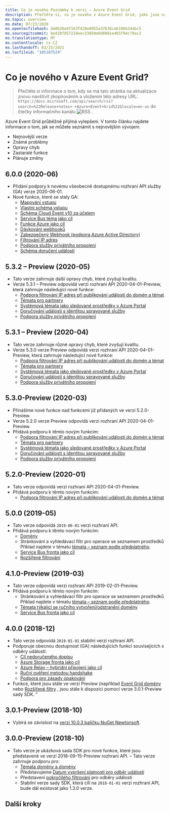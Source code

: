 ```yaml
---
title: Co je nového Poznámky k verzi – Azure Event Grid
description: Přečtěte si, co je nového v Azure Event Grid, jako jsou například nejnovější poznámky k verzi, známé problémy, opravy chyb, zastaralé funkce a nadcházející změny.
ms.topic: overview
ms.date: 07/23/2020
ms.openlocfilehash: da0b26e4f163f428e6955a37636ceb19bb34abc5
ms.sourcegitcommit: bed20f85722deec33050e0d8881e465f94c79ac2
ms.translationtype: MT
ms.contentlocale: cs-CZ
ms.lasthandoff: 03/25/2021
ms.locfileid: "105107529"
---
```

# <a name="whats-new-in-azure-event-grid"></a>Co je nového v Azure Event Grid?

>Přečtěte si informace o tom, kdy se má tato stránka na aktualizace znovu navštívit zkopírováním a vložením této adresy URL: `https://docs.microsoft.com/api/search/rss?search=%22Release+notes+-+Azure+Event+Grid%22&locale=en-us` do čtečky informačního kanálu ![ RSS ](./media/whats-new/feed-icon-16x16.png) .

Azure Event Grid průběžně přijímá vylepšení. V tomto článku najdete informace o tom, jak se můžete seznámit s nejnovějším vývojem.

- Nejnovější verze
- Známé problémy
- Opravy chyb
- Zastaralé funkce
- Plánuje změny

## <a name="600-2020-06"></a>6.0.0 (2020-06)
- Přidání podpory k novému všeobecně dostupnému rozhraní API služby (GA) verze 2020-06-01.
- Nové funkce, které se staly GA:
    - [Mapování vstupu](input-mappings.md)
    - [Vlastní schéma vstupu](input-mappings.md)
    - [Schéma Cloud Event v10 za účelem](cloud-event-schema.md)
    - [Service Bus téma jako cíl](handler-service-bus.md)
    - [Funkce Azure jako cíl](handler-functions.md)
    - [Dávkování webhooků](./edge/delivery-output-batching.md)
    - [Zabezpečený Webhook (podpora Azure Active Directory)](secure-webhook-delivery.md)
    - [Filtrování IP adres](configure-firewall.md)
    - [Podpora služby privátního propojení](configure-private-endpoints.md)
    - [Schéma doručení událostí](event-schema.md)

## <a name="532-preview-2020-05"></a>5.3.2 – Preview (2020-05)
- Tato verze zahrnuje další opravy chyb, které zvyšují kvalitu.
- Verze 5.3.1 – Preview odpovídá verzi rozhraní API 2020-04-01-Preview, která zahrnuje následující nové funkce: 
    - [Podpora filtrování IP adres při publikování událostí do domén a témat](configure-firewall.md)
    - [Témata pro partnery](./partner-events-overview.md)
    - [Systémová témata jako sledované prostředky v Azure Portal](system-topics.md)
    - [Doručování událostí s identitou spravované služby](managed-service-identity.md) 
    - [Podpora služby privátního propojení](configure-private-endpoints.md)

## <a name="531-preview-2020-04"></a>5.3.1 – Preview (2020-04)
- Tato verze zahrnuje různé opravy chyb, které zvyšují kvalitu.
- Verze 5.3.0 verze Preview odpovídá verzi rozhraní API 2020-04-01-Preview, která zahrnuje následující nové funkce: 
    - [Podpora filtrování IP adres při publikování událostí do domén a témat](configure-firewall.md)
    - [Témata pro partnery](./partner-events-overview.md)
    - [Systémová témata jako sledované prostředky v Azure Portal](system-topics.md)
    - [Doručování událostí s identitou spravované služby](managed-service-identity.md) 
    - [Podpora služby privátního propojení](configure-private-endpoints.md)

## <a name="530-preview-2020-03"></a>5.3.0-Preview (2020-03)
- Přinášíme nové funkce nad funkcemi již přidaných ve verzi 5.2.0-Preview. 
- Verze 5.2.0 verze Preview odpovídá verzi rozhraní API 2020-04-01-Preview.
- Přidává podporu k těmto novým funkcím: 
    - [Podpora filtrování IP adres při publikování událostí do domén a témat](configure-firewall.md)
    - [Témata pro partnery](./partner-events-overview.md)
    - [Systémová témata jako sledované prostředky v Azure Portal](system-topics.md)
    - [Doručování událostí s identitou spravované služby](managed-service-identity.md) 
    - [Podpora služby privátního propojení](configure-private-endpoints.md)

## <a name="520-preview-2020-01"></a>5.2.0-Preview (2020-01)
- Tato verze odpovídá verzi rozhraní API 2020-04-01-Preview.
- Přidává podporu k těmto novým funkcím:
    - [Podpora filtrování IP adres při publikování událostí do domén a témat](configure-firewall.md)

## <a name="500-2019-05"></a>5.0.0 (2019-05)
- Tato verze odpovídá `2019-06-01` verzi rozhraní API.
- Přidává podporu k těmto novým funkcím:
    * [Domény](event-domains.md)
    * Stránkování a vyhledávací filtr pro operace se seznamem prostředků Příklad najdete v tématu [témata – seznam podle předplatného](/rest/api/eventgrid/version2020-10-15-preview/partnernamespaces/listbysubscription).
    * [Service Bus fronta jako cíl](handler-service-bus.md)
    * [Rozšířené filtrování](event-filtering.md#advanced-filtering)

## <a name="410-preview-2019-03"></a>4.1.0-Preview (2019-03)
- Tato verze odpovídá verzi rozhraní API 2019-02-01-Preview.
- Přidává podporu k těmto novým funkcím:
    * Stránkování a vyhledávací filtr pro operace se seznamem prostředků Příklad najdete v tématu [témata – seznam podle předplatného](/rest/api/eventgrid/version2020-10-15-preview/partnernamespaces/listbysubscription).
    * [Témata týkající se ručního vytvoření/odstranění domény](how-to-event-domains.md)
    * [Service Bus fronta jako cíl](handler-service-bus.md)

## <a name="400-2018-12"></a>4.0.0 (2018-12)
- Tato verze odpovídá `2019-01-01` stabilní verzi rozhraní API.
- Podporuje obecnou dostupnost (GA) následujících funkcí souvisejících s odběry událostí:
    * [Cíl nedoručeného dopisu](manage-event-delivery.md)
    * [Azure Storage fronta jako cíl](handler-storage-queues.md)
    * [Azure Relay – hybridní připojení jako cíl](handler-relay-hybrid-connections.md)
    * [Ruční ověření metodou handshake](webhook-event-delivery.md)
    * [Podpora pro zásady opakování](delivery-and-retry.md)
- Funkce, které jsou stále ve verzi Preview (například [Event Grid domény](event-domains.md) nebo [Rozšířené filtry](event-filtering.md#advanced-filtering) , jsou stále k dispozici pomocí verze 3.0.1-Preview sady SDK. "

## <a name="301-preview-2018-10"></a>3.0.1-Preview (2018-10)
- Vybírá se závislost na [verzi 10.0.3 balíčku NuGet Newtonsoft](https://www.nuget.org/packages/Newtonsoft.Json/10.0.3).

## <a name="300-preview-2018-10"></a>3.0.0-Preview (2018-10)
- Tato verze je ukázková sada SDK pro nové funkce, které jsou představené ve verzi 2018-09-15-Preview rozhraní API. – Tato verze zahrnuje podporu pro:
    - [Témata domény a domény](event-domains.md)
    - Představujeme [Datum vypršení platnosti pro odběr událostí](concepts.md#event-subscription-expiration)
    - Představení [pokročilého filtrování](event-filtering.md#advanced-filtering) pro odběry událostí
    - Stabilní verze sady SDK, která cílí na `2018-01-01` verzi rozhraní API, bude dál existovat jako 1.3.0 verze.

## <a name="next-steps"></a>Další kroky